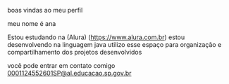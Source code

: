 boas vindas ao meu perfil

meu nome é ana

Estou estudando na (Alura) (https://www.alura.com.br) estou desenvolvendo na linguagem java utilizo esse espaço para organização e compartilhamento dos projetos desenvolvidos

você pode entrar em contato comigo 0001124552601SP@al.educacao.sp.gov.br
